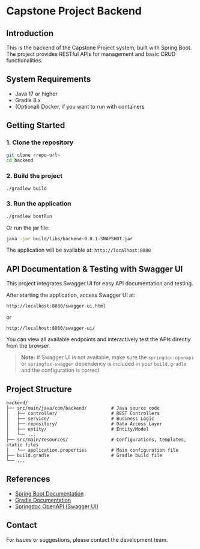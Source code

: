 # Capstone Project Backend

## Introduction
This is the backend of the Capstone Project system, built with Spring Boot. The project provides RESTful APIs for management and basic CRUD functionalities.

## System Requirements
- Java 17 or higher
- Gradle 8.x
- (Optional) Docker, if you want to run with containers

## Getting Started

### 1. Clone the repository
```bash
git clone <repo-url>
cd backend
```

### 2. Build the project
```bash
./gradlew build
```

### 3. Run the application
```bash
./gradlew bootRun
```
Or run the jar file:
```bash
java -jar build/libs/backend-0.0.1-SNAPSHOT.jar
```

The application will be available at: `http://localhost:8080`

## API Documentation & Testing with Swagger UI
This project integrates Swagger UI for easy API documentation and testing.

After starting the application, access Swagger UI at:

```
http://localhost:8080/swagger-ui.html
```
or
```
http://localhost:8080/swagger-ui/
```

You can view all available endpoints and interactively test the APIs directly from the browser.

> **Note:** If Swagger UI is not available, make sure the `springdoc-openapi` or `springfox-swagger` dependency is included in your `build.gradle` and the configuration is correct.

## Project Structure
```
backend/
├── src/main/java/com/backend/         # Java source code
│   ├── controller/                    # REST Controllers
│   ├── service/                       # Business Logic
│   ├── repository/                    # Data Access Layer
│   ├── entity/                        # Entity/Model
│   └── ...
├── src/main/resources/                # Configurations, templates, static files
│   └── application.properties         # Main configuration file
├── build.gradle                       # Gradle build file
└── ...
```

## References
- [Spring Boot Documentation](https://spring.io/projects/spring-boot)
- [Gradle Documentation](https://docs.gradle.org/)
- [Springdoc OpenAPI (Swagger UI)](https://springdoc.org/)

## Contact
For issues or suggestions, please contact the development team.
